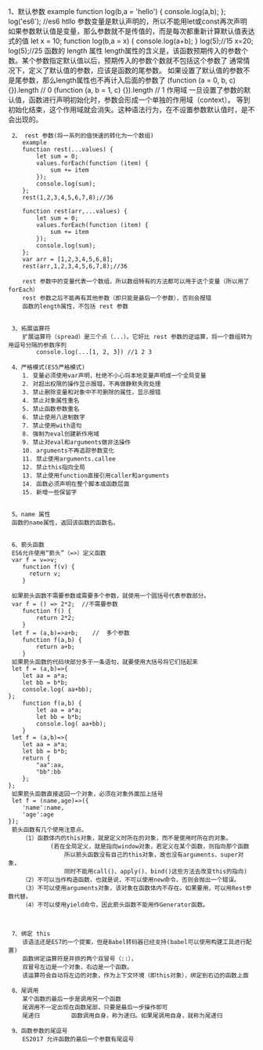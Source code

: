   1、默认参数
        example
            function log(b,a = 'hello') {
                console.log(a,b);
             };  log('es6'); //es6 htllo
        参数变量是默认声明的，所以不能用let或const再次声明
        如果参数默认值是变量，那么参数就不是传值的，而是每次都重新计算默认值表达式的值
        let x = 10;
        function log(b,a = x) {
            console.log(a+b);
         }
        log(5);//15
        x=20;
        log(5);//25
     函数的 length 属性
        length属性的含义是，该函数预期传入的参数个数。某个参数指定默认值以后，预期传入的参数个数就不包括这个参数了
        通常情况下，定义了默认值的参数，应该是函数的尾参数。
        如果设置了默认值的参数不是尾参数，那么length属性也不再计入后面的参数了
        (function (a = 0, b, c) {}).length // 0
        (function (a, b = 1, c) {}).length // 1
     作用域
        一旦设置了参数的默认值，函数进行声明初始化时，参数会形成一个单独的作用域（context）。
        等到初始化结束，这个作用域就会消失。这种语法行为，在不设置参数默认值时，是不会出现的。


     2、 rest 参数(将一系列的值快速的转化为一个数组)
        example
        function rest(...values) {
            let sum = 0;
            values.forEach(function (item) {
                sum += item
            });
            console.log(sum);
        };
        rest(1,2,3,4,5,6,7,8);//36

        function rest(arr,...values) {
            let sum = 0;
            values.forEach(function (item) {
                sum += item
            });
            console.log(sum);
        };
        var arr = [1,2,3,4,5,6,8];
        rest(arr,1,2,3,4,5,6,7,8);//36

        rest 参数中的变量代表一个数组，所以数组特有的方法都可以用于这个变量（所以用了forEach）
        rest 参数之后不能再有其他参数（即只能是最后一个参数），否则会报错
        函数的length属性，不包括 rest 参数


     3、拓展运算符
        扩展运算符（spread）是三个点（...）。它好比 rest 参数的逆运算，将一个数组转为用逗号分隔的参数序列
            console.log(...[1, 2, 3]) //1 2 3

     4、严格模式(ES5严格模式)
        1. 变量必须使用var声明，杜绝不小心将本地变量声明成一个全局变量
        2. 对超出权限的操作显示报错，不再做静默失败处理
        3. 禁止删除变量和对象中不可删除的属性，显示报错
        4. 禁止对象属性重名
        5. 禁止函数参数重名
        6. 禁止使用八进制数字
        7. 禁止使用with语句
        8. 强制为eval创建新作用域
        9. 禁止对eval和arguments做非法操作
        10. arguments不再追踪参数变化
        11. 禁止使用arguments.callee
        12. 禁止this指向全局
        13. 禁止使用function直接引用caller和arguments
        14. 函数必须声明在整个脚本或函数层面
        15. 新增一些保留字


     5、name 属性
     函数的name属性，返回该函数的函数名。


     6、箭头函数
     ES6允许使用“箭头”（=>）定义函数
     var f = v=>v;
        function f(v) {
          return v;
        }

     如果箭头函数不需要参数或需要多个参数，就使用一个圆括号代表参数部分。
     var f = () => 2*2;  //不需要参数
        function f() {
            return 2*2;
        }
     let f = (a,b)=>a+b;    //  多个参数
        function f(a,b) {
            return a+b;
        }
     如果箭头函数的代码块部分多于一条语句，就要使用大括号将它们括起来
     let f = (a,b)=>{
        let aa = a*a;
        let bb = b*b;
        console.log( aa+bb);
    };
        function f(a,b) {
            let aa = a*a;
            let bb = b*b;
            console.log( aa+bb);
        }
     let f = (a,b)=>{
        let aa = a*a;
        let bb = b*b;
        return {
            "aa":aa,
            "bb":bb
        };
    };
     如果箭头函数直接返回一个对象，必须在对象外面加上括号
     let f = (name,age)=>({
        'name':name,
        'age':age
    });
     箭头函数有几个使用注意点。
        （1）函数体内的this对象，就是定义时所在的对象，而不是使用时所在的对象。
                (若在全局定义，就是指向window对象，若定义在某个函数，则指向那个函数
                    所以箭头函数没有自己的this对象，故也没有arguments、super对象，
                    同时不能用call()、apply()、bind()这些方法去改变this的指向)
        （2）不可以当作构造函数，也就是说，不可以使用new命令，否则会抛出一个错误。
        （3）不可以使用arguments对象，该对象在函数体内不存在。如果要用，可以用Rest参数代替。
        （4）不可以使用yield命令，因此箭头函数不能用作Generator函数。



     7、绑定 this
        该语法还是ES7的一个提案，但是Babel转码器已经支持(babel可以使用构建工具进行配置)
        函数绑定运算符是并排的两个双冒号（::），
        双冒号左边是一个对象，右边是一个函数。
        该运算符会自动将左边的对象，作为上下文环境（即this对象），绑定到右边的函数上面

     8、尾调用
        某个函数的最后一步是调用另一个函数
        尾调用不一定出现在函数尾部，只要是最后一步操作即可
        尾递归         函数调用自身，称为递归。如果尾调用自身，就称为尾递归

     9、函数参数的尾逗号
        ES2017 允许函数的最后一个参数有尾逗号
